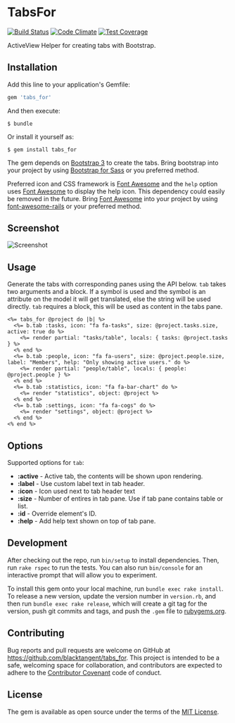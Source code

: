 [travis]: https://travis-ci.org/blacktangent/tabs_for
[codeclimate]: https://codeclimate.com/github/blacktangent/tabs_for
[fontawesome]: https://fortawesome.github.io/Font-Awesome
[fontawesomerails]: https://github.com/bokmann/font-awesome-rails

# TabsFor

[![Build Status](https://travis-ci.org/blacktangent/tabs_for.svg?branch=master)][travis]
[![Code Climate](https://codeclimate.com/github/blacktangent/tabs_for/badges/gpa.svg)][codeclimate]
[![Test Coverage](https://codeclimate.com/github/blacktangent/tabs_for/badges/coverage.svg)][codeclimate]

ActiveView Helper for creating tabs with Bootstrap.

## Installation

Add this line to your application's Gemfile:

```ruby
gem 'tabs_for'
```

And then execute:

    $ bundle

Or install it yourself as:

    $ gem install tabs_for

The gem depends on [Bootstrap 3](http://getbootstrap.com/) to create the tabs. Bring bootstrap into
your project by using [Bootstrap for Sass](https://github.com/twbs/bootstrap-sass) or you preferred method.

Preferred icon and CSS framework is [Font Awesome][fontawesome] and the `help` option uses
[Font Awesome][fontawesome] to display the help icon. This dependency
could easily be removed in the future.
Bring [Font Awesome][fontawesome] into your project by using
[font-awesome-rails][fontawesomerails] or your preferred method.

## Screenshot
![Screenshot](https://cloud.githubusercontent.com/assets/1222916/9381832/42b92924-4765-11e5-930e-1c5f236173c3.png)

## Usage

Generate the tabs with corresponding panes using the API below. `tab`
takes two arguments and a block. If a symbol is used and the symbol is
an attribute on the model it will get translated, else the string will
be used directly. `tab` requires a block, this will be used as content
in the tabs pane.

```erb
<%= tabs_for @project do |b| %>
  <%= b.tab :tasks, icon: "fa fa-tasks", size: @project.tasks.size, active: true do %>
    <%= render partial: "tasks/table", locals: { tasks: @project.tasks } %>
  <% end %>
  <%= b.tab :people, icon: "fa fa-users", size: @project.people.size, label: "Members", help: "Only showing active users." do %>
    <%= render partial: "people/table", locals: { people: @project.people } %>
  <% end %>
  <%= b.tab :statistics, icon: "fa fa-bar-chart" do %>
    <%= render "statistics", object: @project %>
  <% end %>
  <%= b.tab :settings, icon: "fa fa-cogs" do %>
    <%= render "settings", object: @project %>
  <% end %>
<% end %>
```

## Options
Supported options for `tab`:

* __:active__ - Active tab, the contents will be shown upon rendering.
* __:label__ - Use custom label text in tab header.
* __:icon__ - Icon used next to tab header text
* __:size__ - Number of entires in tab pane. Use if tab pane contains
  table or list.
* __:id__ - Override element's ID.
* __:help__ - Add help text shown on top of tab pane.

## Development

After checking out the repo, run `bin/setup` to install dependencies. Then, run `rake rspec` to run the tests. You can also run `bin/console` for an interactive prompt that will allow you to experiment.

To install this gem onto your local machine, run `bundle exec rake install`. To release a new version, update the version number in `version.rb`, and then run `bundle exec rake release`, which will create a git tag for the version, push git commits and tags, and push the `.gem` file to [rubygems.org](https://rubygems.org).

## Contributing

Bug reports and pull requests are welcome on GitHub at https://github.com/blacktangent/tabs_for. This project is intended to be a safe, welcoming space for collaboration, and contributors are expected to adhere to the [Contributor Covenant](contributor-covenant.org) code of conduct.


## License

The gem is available as open source under the terms of the [MIT License](http://opensource.org/licenses/MIT).

